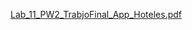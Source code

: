 [Lab_11_PW2_TrabjoFinal_App_Hoteles.pdf](https://github.com/user-attachments/files/16405486/Lab_11_PW2_TrabjoFinal_App_Hoteles.pdf)
